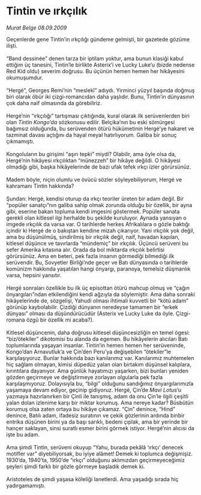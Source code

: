 # Tintin ve ırkçılık

*Murat Belge 08.09.2009*

<div class="taraf_structure_2col_1zq">
<div class="margen_n">



 <p>Geçenlerde gene Tintin’in ırkçılığı gündeme gelmişti, bir gazetede gözüme ilişti. <br/><br/>“Band dessinée” denen tarza bir iptilam yoktur, ama bunun klasiği kabul ettiğim üç tanesini, Tintin’le birlikte Asterix’i ve Lucky Luke’u (bizde nedense Red Kid oldu) severim doğrusu. Bu üçünün hemen hemen her hikâyesini okumuşumdur. <br/><br/>“Hergé”, Georges Remi’nin “meslekî” adıydı. Yirminci yüzyıl başında doğmuş biri olarak öbür iki çizgi-romancıdan daha yaşlıdır. Bunu, Tintin’in dünyasının çok daha naif olmasında da görebiliriz. <br/><br/>Hergé’nin “ırkçılığı” tartışması çıktığında, kural olarak ilk serüvenlerden biri olan <i>Tintin Kongo’da</i> sözkonusu edilir. Belçika’nın bu eski sömürgesi bağımsız olduğunda, bu serüvenden ötürü hükümetinin Hergé’ye hakaret ve tazminat davası açtığını da hayal meyal hatırlıyorum. Galiba bir sonuç çıkmamıştı. <br/><br/>Kongoluların bu girişimi “aşırı tepki” miydi? Olabilir, ama öyle olsa da, Hergé’nin hikâyesi ırkçılıktan “münezzeh” bir hikâye değildi. O hikâyesi olmadığı gibi, başka hikâyelerinde de bazı ufak tefek ırkçı izler görürsünüz. <br/><br/>Madem böyle, niçin olumlu ve övücü sözler söyleyebiliyorum, Hergé ve kahramanı Tintin hakkında? <br/><br/>Şundan: Hergé, kendisi oturup da ırkçı teoriler üreten bir adam değil. Bir “popüler sanatçı”nın galiba sahip olmak zorunda olduğu bir özellik, bir ayna gibi, eserine bakan topluma kendi imgesini göstermek. Popüler sanata gerekli olan kitlesel ilgi herhalde bu şekilde kuruluyor. Aynada yansıyan o imgede ırkçılık da varsa var. O tarihlerde herkes Afrikalılara o gözle baktığı içindir ki Hergé de o bakıştan kendine mizah çıkarıyor. Yani ırkçılık yok değil, ama bu düşünülmüş, sindirilmiş bir ırkçılık değil, naif, havadan kapılan, kitlesel düşünce ve tavırlarda “mündemiç” bir ırkçılık. Üçüncü serüveni bu sefer Amerika kıtasına alır. Orada da bol miktarda ırkçılık belirtisi görürsünüz. Ama en beteri, pek fazla insanın görmediği bilmediği ilk serüvendir. Bu, Sovyetler Birliği’nde geçer ve Batı dünyasında o tarihlerde komünizm hakkında yaşatılan hangi önyargı, paranoya, temelsiz düşmanlık varsa, hepsini yansıtır. <br/><br/>Hergé sonraları özellikle bu ilk üç episottan ötürü mahcup olmuş ve “çağın önyargıları”ndan etkilendiğini kendi ağzıyla da söylemiştir. Ama daha sonraki hikâyelerinde de, sözgelişi, Yahudi olması ihtimali kuvvetli bir “kötü adam” görünüp kaybolabilir. Çizdiği dünyanın neredeyse tamamen bir “erkek dünyası” olması da düşündürücüdür (Asterix ve Lucky Luke da öyle. Çizgi-romana özgü bir özellik mi acaba?). <br/><br/>Kitlesel düşüncenin, daha doğrusu kitlesel düşüncesizliğin en temel ögesi: “biz/ötekiler” dikotomisi bu alanda da egemen. Bu hikâyelerin alıcıları Batı toplumlarında yaşayan insanlar. Tintin’in hemen hemen her serüveninde, Kongo’dan Arnavutluk’a ve Çin’den Peru’ya değişebilen “ötekiler”le karşılaşıyoruz. Bunlar hakkında bazı kanılarımız var. Kanılarımız muhtemelen hiç sağlam olmayan, kimisi düpedüz yalan olan birtakım düşünsel kalıplara, kırıntılara dayanıyor. Ama günlük hayatımızı yaşarken, bizi bunları yeniden gözden geçirmeye ve değiştirmeye zorlayan olgularla pek fazla karşılaşmıyoruz. Dolayısıyla bu, “bilgi” olduğunu sandığımız önyargılarımızla yaşamaya devam ediyor, geçinip gidiyoruz. Hergé, Çin’de <i>Mavi Lotus</i>’u yazmaya hazırlanırken bir Çinli ile tanışmış, adam da onu Çin’le ilgili çeşitli yalan dolan izlenime karşı bir miktar korumuş. Ama nereye kadar? Büsbütün korumuş olsa zaten ortaya bu hikâye çıkamaz. “Çin” denince, “Hind” denince, Batılı adam, ifadesiz suratının ve çekik gözlerinin ardında binbir entrika düşünen birini ya da başı sarıklı, bedeni çıplak, ama bir yerinde bir hançer saklayan, sinsi suratlı esmer birini görmek istiyor. Hergé’nin alıcısı da işte bu adam. <br/><br/>Ama şimdi Tintin, serüveni okuyup “Yahu, burada pekâlâ ‘ırkçı’ denecek motifler var” diyebiliyorsak, bu iyiye alâmet! Demek ki toplumca değişmişiz. 1930’da, 1940’ta, 1950’de “ırkçı” olduğunu aklımızdan geçirmeyeceğimiz şeyleri şimdi farklı bir gözle görmeye başladık demek ki. <br/><br/>Aristoteles de şimdi yaşasa köleliği lanetlerdi. Ama yaşadığı sırada hiç yadırgamamıştı.</p>
<br/>
<br/>
<br/>



<br/>


<div id="taraf_not">
</div>

</div>


</div>
